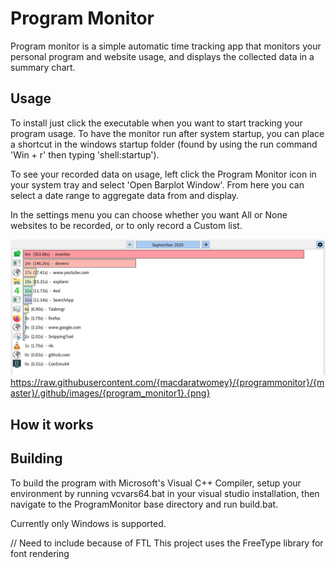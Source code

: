 # Program Monitor

Program monitor is a simple automatic time tracking app that monitors your personal program and website usage, and displays the collected data in a summary chart. 

## Usage

To install just click the executable when you want to start tracking your program usage. 
To have the monitor run after system startup, you can place a shortcut in the windows startup folder (found by using the run command
'Win + r' then typing 'shell:startup'). 

To see your recorded data on usage, left click the Program Monitor icon in your system tray and select 'Open Barplot Window'.
From here you can select a date range to aggregate data from and display. 

In the settings menu you can choose whether you want All or None websites to be recorded, or to only record a Custom list.

![Alt text](.github/images/keeptime1.jpg?raw=true "Title")
https://raw.githubusercontent.com/{macdaratwomey}/{programmonitor}/{master}/.github/images/{program_monitor1}.{png}

## How it works



## Building

To build the program with Microsoft's Visual C++ Compiler, setup your environment by running vcvars64.bat in your visual studio installation,
then navigate to the ProgramMonitor base directory and run build.bat. 

Currently only Windows is supported.

// Need to include because of FTL
This project uses the FreeType library for font rendering
